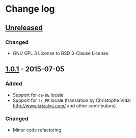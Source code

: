 Change log
==========

[Unreleased][unreleased]
------------------------

### Changed

- GNU GPL 3 License to BSD 3-Clause License.

[1.0.1] - 2015-07-05
--------------------

### Added

- Support for `de-DE` locale
- Support for `fr_FR` locale (translation by Christophe Vidal
<http://www.krizalys.com/> and other contributors).

### Changed

- Minor code refactoring.

[unreleased]: https://github.com/krizalys/countries/compare/1.0.1...HEAD
[1.0.1]:      https://github.com/krizalys/countries/compare/1.0.0...1.0.1
